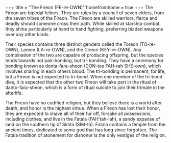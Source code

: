+++
title = "The Fireon (FE-re-OWN)"
homefromhome = true
+++
The Fireon are bipedal felines.  They are rules by a council of seven elders, from the seven tribes of the Fireon.
The Fireon are skilled warriors, fierce and deadly should someone cross their path.  While skilled at starship combat,
they shine particularly at hand to hand fighting, preferring bladed weapons over any other kinds.

Their species contains three distinct genders called the Toreon (TO-re-OWN), Lareon (LA-re-OWN), and the Cireon (KEY-re-OWN).  Any combination of the two are
capable of producing offspring, but the species tends towards not pair-bonding, but tri-bonding. They have a ceremony
for bonding known as donta-fara-sheon (DON-toe FAH-rah SHE-own), which involves sharing in each others blood.  The tri-bonding is permanent, for
life, but a Fireon is not expected to tri-bond.  When one member of the tri-bond dies, it is expected that the other
two Fireon will take part in the ritual of danto-fara-sheon, which is a form of ritual suicide to join their trimate
in the afterlife.

The Fireon have no codified religion, but they believe there is a world after death, and honor is the highest virtue.
When a Fireon has lost their honor, they are expected to shave all of their fur off, forsake all possessions, including
clothes, and live in the Fatala (FAH'tah-lah), a sandy expanse of land on the southern tip of Simta (SIM-ta).  Fatala contains a temple from
 the ancient times, dedicated to some god that has long since forgotten.  The Fatala tradition of atonement for dishonor
 is the only vestiges of the religion.